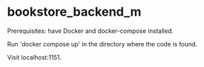 # bookstore_backend_m

Prerequisites: have Docker and docker-compose installed.

Run 'docker compose up' in the directory where the code is found.

Visit localhost:1151.
